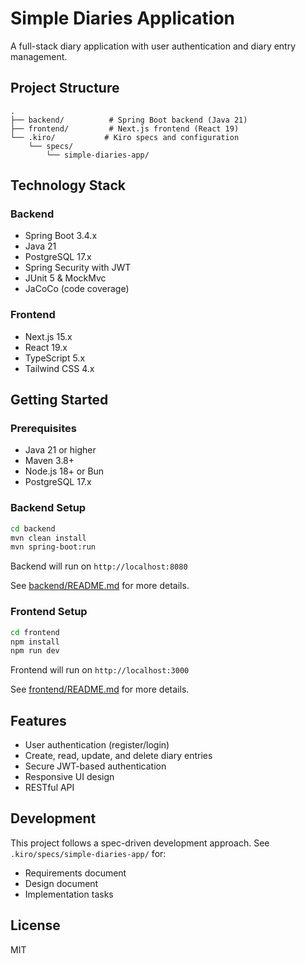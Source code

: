 # Simple Diaries Application

A full-stack diary application with user authentication and diary entry management.

## Project Structure

```
.
├── backend/          # Spring Boot backend (Java 21)
├── frontend/         # Next.js frontend (React 19)
└── .kiro/           # Kiro specs and configuration
    └── specs/
        └── simple-diaries-app/
```

## Technology Stack

### Backend
- Spring Boot 3.4.x
- Java 21
- PostgreSQL 17.x
- Spring Security with JWT
- JUnit 5 & MockMvc
- JaCoCo (code coverage)

### Frontend
- Next.js 15.x
- React 19.x
- TypeScript 5.x
- Tailwind CSS 4.x

## Getting Started

### Prerequisites
- Java 21 or higher
- Maven 3.8+
- Node.js 18+ or Bun
- PostgreSQL 17.x

### Backend Setup

```bash
cd backend
mvn clean install
mvn spring-boot:run
```

Backend will run on `http://localhost:8080`

See [backend/README.md](backend/README.md) for more details.

### Frontend Setup

```bash
cd frontend
npm install
npm run dev
```

Frontend will run on `http://localhost:3000`

See [frontend/README.md](frontend/README.md) for more details.

## Features

- User authentication (register/login)
- Create, read, update, and delete diary entries
- Secure JWT-based authentication
- Responsive UI design
- RESTful API

## Development

This project follows a spec-driven development approach. See `.kiro/specs/simple-diaries-app/` for:
- Requirements document
- Design document
- Implementation tasks

## License

MIT
